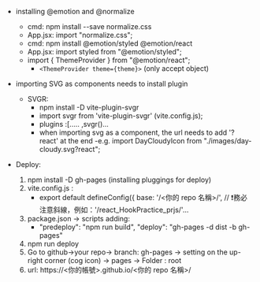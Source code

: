 - installing @emotion and @normalize
    - cmd: npm install --save normalize.css
    - App.jsx: import "normalize.css";
    - cmd: npm install @emotion/styled @emotion/react
    - App.jsx: import styled from "@emotion/styled";
    - import { ThemeProvider } from "@emotion/react";
        - `<ThemeProvider theme={theme}>` (only accept object)

- importing SVG as components needs to install plugin
    - SVGR: 
        - npm install -D vite-plugin-svgr
        - import svgr from 'vite-plugin-svgr' (vite.config.js);
        - plugins :[.....   ,svgr()...
        - when importing svg as a component, the url needs to add '?react' at the end
            -e.g. import DayCloudyIcon from "./images/day-cloudy.svg?react";

- Deploy:
  1. npm install -D gh-pages (installing pluggings for deploy)
  2. vite.config.js :
     -  export default defineConfig({
            base: '/<你的 repo 名稱>/',  // ❗️務必注意斜線，例如：'/react_HookPractice_prjs/'...
  3.  package.json -> scripts adding:
      -   "predeploy": "npm run build",
            "deploy": "gh-pages -d dist -b gh-pages" 
  4. npm run deploy
  5. Go to github->your repo-> branch: gh-pages -> setting on the up-right corner (cog icon) -> pages -> Folder : root
  6. url: https://<你的帳號>.github.io/<你的 repo 名稱>/
